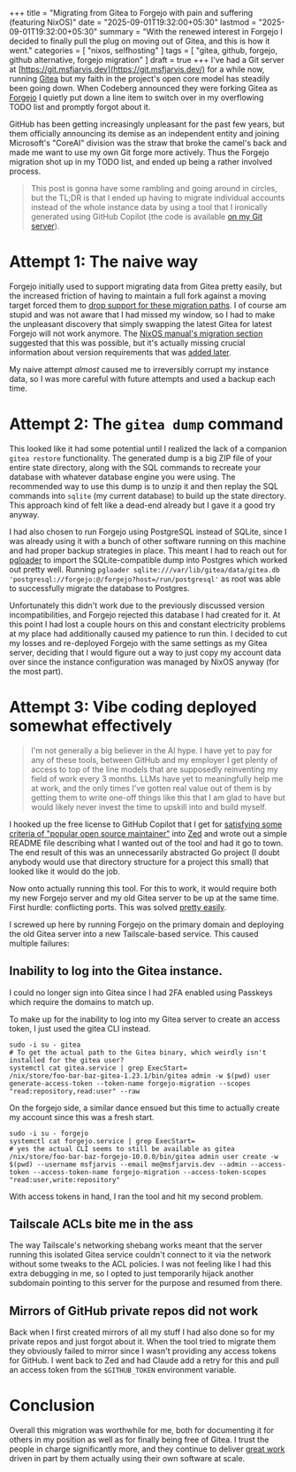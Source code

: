 +++
title = "Migrating from Gitea to Forgejo with pain and suffering (featuring NixOS)"
date = "2025-09-01T19:32:00+05:30"
lastmod = "2025-09-01T19:32:00+05:30"
summary = "With the renewed interest in Forgejo I decided to finally pull the plug on moving out of Gitea, and this is how it went."
categories = [ "nixos, selfhosting" ]
tags = [ "gitea, github, forgejo, github alternative, forgejo migration" ]
draft = true
+++
I've had a Git server at [https://git.msfjarvis.dev](https://git.msfjarvis.dev/) for a while now, running [Gitea](https://about.gitea.com/) but my faith in the project's open core model has steadily been going down. When Codeberg announced they were forking Gitea as [Forgejo](https://forgejo.org) I quietly put down a line item to switch over in my overflowing TODO list and promptly forgot about it.

GitHub has been getting increasingly unpleasant for the past few years, but them officially announcing its demise as an independent entity and joining Microsoft's "CoreAI" division was the straw that broke the camel's back and made me want to use my own Git forge more actively. Thus the Forgejo migration shot up in my TODO list, and ended up being a rather involved process.

> This post is gonna have some rambling and going around in circles, but the TL;DR  is that I ended up having to migrate individual accounts instead of the whole instance data by using a tool that I ironically generated using GitHub Copilot (the code is available [on my Git server](https://git.msfjarvis.dev/msfjarvis/acceptable-vibes/src/branch/main/gitea-forgejo-migrator)).

# Attempt 1: The naive way

Forgejo initially used to support migrating data from Gitea pretty easily, but the increased friction of having to maintain a full fork against a moving target forced them to [drop support for these migration paths](https://forgejo.org/2024-12-gitea-compatibility/). I of course am stupid and was not aware that I had missed my window, so I had to make the unpleasant discovery that simply swapping the latest Gitea for latest Forgejo will not work anymore. The [NixOS manual's migration section](https://nixos.org/manual/nixos/stable/#module-forgejo-migration-gitea) suggested that this was possible, but it's actually missing crucial information about version requirements that was [added later](https://github.com/NixOS/nixpkgs/commit/91947bb68e8184eba4c14476a6a14873f15e9ed4).

My naive attempt _almost_ caused me to irreversibly corrupt my instance data, so I was more careful with future attempts and used a backup each time.

# Attempt 2: The `gitea dump` command

This looked like it had some potential until I realized the lack of a companion `gitea restore` functionality. The generated dump is a big ZIP file of your entire state directory, along with the SQL commands to recreate your database with whatever database engine you were using. The recommended way to use this dump is to unzip it and then replay the SQL commands into `sqlite` (my current database) to build up the state directory. This approach kind of felt like a dead-end already but I gave it a good try anyway.

I had also chosen to run Forgejo using PostgreSQL instead of SQLite, since I was already using it with a bunch of other software running on this machine and had proper backup strategies in place. This meant I had to reach out for [pgloader](https://pgloader.readthedocs.io/en/latest/) to import the SQLite-compatible dump into Postgres which worked out pretty well. Running `pgloader sqlite:///var/lib/gitea/data/gitea.db 'postgresql://forgejo:@/forgejo?host=/run/postgresql'` as root was able to successfully migrate the database to Postgres.

Unfortunately this didn't work due to the previously discussed version incompatibilities, and Forgejo rejected this database I had created for it. At this point I had lost a couple hours on this and constant electricity problems at my place had additionally caused my patience to run thin. I decided to cut my losses and re-deployed Forgejo with the same settings as my Gitea server, deciding that I would figure out a way to just copy my account data over since the instance configuration was managed by NixOS anyway (for the most part).

# Attempt 3: Vibe coding deployed somewhat effectively

> I'm not generally a big believer in the AI hype. I have yet to pay for any of these tools, between GitHub and my employer I get plenty of access to top of the line models that are supposedly reinventing my field of work every 3 months. LLMs have yet to meaningfully help me at work, and the only times I've gotten  real value out of them is by getting them to write one-off things like this that I am glad to have but would likely never invest the time to upskill into and build myself.

I hooked up the free license to GitHub Copilot that I get for [satisfying some criteria of "popular open source maintainer"](https://docs.github.com/en/copilot/get-started/plans) into [Zed](https://zed.dev) and wrote out a simple README file describing what I wanted out of the tool and had it go to town. The end result of this was an unnecessarily abstracted Go project (I doubt anybody would use that directory structure for a project this small) that looked like it would do the job.

Now onto actually running this tool. For this to work, it would require both my new Forgejo server and my old Gitea server to be up at the same time. First hurdle: conflicting ports. This was solved [pretty easily](https://git.msfjarvis.dev/msfjarvis/dotfiles/commit/9a8cdd36cdf3f0b93834c86112fd113634985587).

I screwed up here by running Forgejo on the primary domain and deploying the old Gitea server into a new Tailscale-based service. This caused multiple failures:

## Inability to log into the Gitea instance.

I could no longer sign into Gitea since I had 2FA enabled using Passkeys which require the domains to match up.

To make up for the inability to log into my Gitea server to create an access token, I just used the gitea CLI instead.

```
sudo -i su - gitea
# To get the actual path to the Gitea binary, which weirdly isn't installed for the gitea user?
systemctl cat gitea.service | grep ExecStart=
/nix/store/foo-bar-baz-gitea-1.23.1/bin/gitea admin -w $(pwd) user generate-access-token --token-name forgejo-migration --scopes "read:repository,read:user" --raw
```

On the forgejo side, a similar dance ensued but this time to actually create my account since this was a fresh start.

```
sudo -i su - forgejo
systemctl cat forgejo.service | grep ExecStart=
# yes the actual CLI seems to still be available as gitea
/nix/store/foo-bar-baz-forgejo-10.0.0/bin/gitea admin user create -w $(pwd) --username msfjarvis --email me@msfjarvis.dev --admin --access-token --access-token-name forgejo-migration --access-token-scopes "read:user,write:repository"
```

With access tokens in hand, I ran the tool and hit my second problem.

## Tailscale ACLs bite me in the ass

The way Tailscale's networking shebang works meant that the server running this isolated Gitea service couldn't connect to it via the network without some tweaks to the ACL policies. I was not feeling like I had this extra debugging in me, so I opted to just temporarily hijack another subdomain pointing to this server for the purpose and resumed from there.

## Mirrors of GitHub private repos did not work

Back when I first created mirrors of all my stuff I had also done so for my private repos and just forgot about it. When the tool tried to migrate them they obviously failed to mirror since I wasn't providing any access tokens for GitHub. I went back to Zed and had Claude add a retry for this and pull an access token from the `$GITHUB_TOKEN` environment variable.

# Conclusion

Overall this migration was worthwhile for me, both for documenting it for others in my position as well as for finally being free of Gitea. I trust the people in charge significantly more, and they continue to deliver [great work](https://forgejo.org/2025-07-release-v12-0/) driven in part by them actually using their own software at scale.
